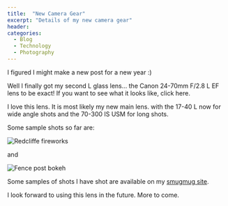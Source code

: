 ```yaml
---
title:  "New Camera Gear"
excerpt: "Details of my new camera gear"
header:
categories: 
  - Blog
  - Technology
  - Photography
---
```


I figured I might make a new post for a new year :)

Well I finally got my second L glass lens... the Canon 24-70mm F/2.8 L EF lens to be exact!
If you want to see what it looks like, click here.

I love this lens. It is most likely my new main lens. with the 17-40 L now for wide angle shots and the 70-300 IS USM for long shots.

Some sample shots so far are:

![Redcliffe fireworks](https://blog-ii-images.s3-ap-southeast-2.amazonaws.com/2007/01/119785490-M.jpg)

and

![Fence post bokeh](https://blog-ii-images.s3-ap-southeast-2.amazonaws.com/2007/01/120193433-M.jpg)

Some samples of shots I have shot are available on my [smugmug site](http://photos.mattcorr.com/).

I look forward to using this lens in the future. More to come.
